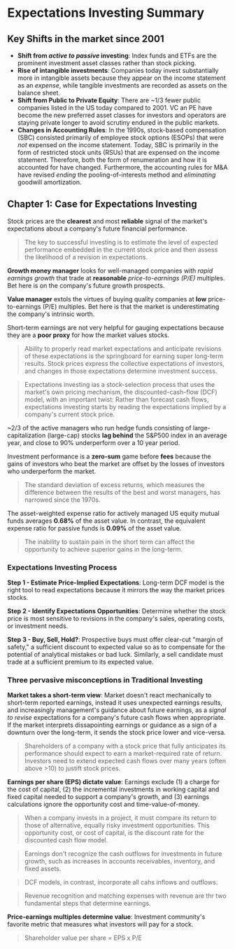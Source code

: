 # Expectations Investing Summary
## Key Shifts in the market since 2001
- **Shift from *active to passive* investing**: Index funds and ETFs are the prominent investment asset classes rather than stock picking. 
- **Rise of intangible investments**: Companies today invest substantially more in intangible assets because they appear on the income statement as an *expense*, while tangible investments are recorded as assets on the balance sheet. 
- **Shift from Public to Private Equity**: There are ~1/3 fewer public companies listed in the US today compared to 2001. VC an PE have become the new preferred asset classes for investors and operators are staying private longer to avoid scrutiny endured in the public markets. 
- **Changes in Accounting Rules**: In the 1990s, stock-based compensation (SBC) consisted primarily of employee stock options (ESOPs) that were *not* expensed on the income statement. Today, SBC is primarily in the form of restricted stock units (RSUs) that are expensed on the income statement. Therefore, both the form of renumeration and how it is accounted for have changed. Furthermore, the accounting rules for M&A have revised *ending* the pooling-of-interests method and *eliminating* goodwill amortization. 

## Chapter 1: Case for Expectations Investing
Stock prices are the **clearest** and most **reliable** signal of the market's expectations about a company's future financial performance. 
> The key to successful investing is to estimate the level of expected performance embedded in the current stock price and then assess the likelihood of a revision in expectations. 

**Growth money manager** looks for well-managed companies with *rapid earnings growth* that trade at **reasonable** *price-to-earnings (P/E)* multiples. Bet here is on the company's future growth prospects. 

**Value manager** extols the virtues of buying quality companies at **low** price-to-earnings (P/E) multiples. Bet here is that the market is underestimating the company's intrinsic worth. 

Short-term earnings are not very helpful for gauging expectations because they are a **poor proxy** for how the market values stocks. 

> Ability to properly read market expectations and anticipate revisions of these expectations is the springboard for earning super long-term results. Stock prices express the collective expectations of investors, and changes in those expectations determine investment success. 

> Expectations investing ias a stock-selection process that uses the market's own pricing mechanism, the discounted-cash-flow (DCF) model, with an important twist: Rather than forecast cash flows, expectations investing starts by reading the expectations implied by a company's current stock price. 

~2/3 of the active managers who run hedge funds consisting of large-capitalization (large-cap) stocks **lag behind** the S&P500 index in an average year, and close to 90% underperform over a 10 year period. 

Investment performance is a **zero-sum** game before **fees** because the gains of investors who beat the market are offset by the losses of investors who underperform the market. 
>The standard deviation of excess returns, which measures the difference between the results of the best and worst managers, has narrowed since the 1970s.

The asset-weighted expense ratio for actively managed US equity mutual funds averages **0.68%** of the asset value. In contrast, the equivalent expense ratio for passive funds is **0.09%** of the asset value. 

> The inability to sustain pain in the short term can affect the opportunity to achieve superior gains in the long-term.

### Expectations Investing Process
**Step 1 -  Estimate Price-Implied Expectations**: Long-term DCF model is the right tool to read expectations because it mirrors the way the market prices stocks. 

**Step 2 - Identify Expectations Opportunities**: Determine whether the stock price is most sensitive to revisions in the company's sales, operating costs, or investment needs. 

**Step 3 - Buy, Sell, Hold?**: Prospective buys must offer clear-cut "margin of safety," a sufficient discount to expected value so as to compensate for the potential of analytical mistakes or bad luck. Similarly, a sell candidate must trade at a sufficient premium to its expected value. 

### Three pervasive misconceptions in Traditional Investing
**Market takes a short-term view**: Market doesn't react mechanically to short-term reported earnings, instead it uses unexpected earnings results, and increasingly management's guidance about future earnings, as a *signal to revise* expectations for a company's future cash flows when appropriate. If the market interprets dissapointing earnings or guidance as a sign of a downturn over the long-term, it sends the stock price lower and vice-versa. 
> Shareholders of a company with a stock price that fully anticipates its performance should expect to earn a market-required rate of return. Investors need to extend expected cash flows over many years (often above >10) to justift stock prices. 

**Earnings per share (EPS) dictate value**: Earnings exclude (1) a charge for the cost of capital, (2) the incremental investments in working capital and fixed capital needed to support a company's growth, and (3) earnings calculations ignore the opportunity cost and time-value-of-money. 
> When a company invests in a project, it must compare its return to those of alternative, equally risky investment opportunities. This opportunity cost, or cost of capital, is the discount rate for the discounted cash flow model. 

> Earnings don't recognize the cash outflows for investments in future growth, such as increases in accounts receivables, inventory, and fixed assets. 

> DCF models, in contrast, incorporate all cahs inflows and outflows. 

> Revenue recognition and matching expenses with revenue are thr two fundamental steps that determine earnings. 

**Price-earnings multiples determine value**: Investment community's favorite metric that measures what investors will pay for a stock. 
> Shareholder value per share = EPS x P/E





